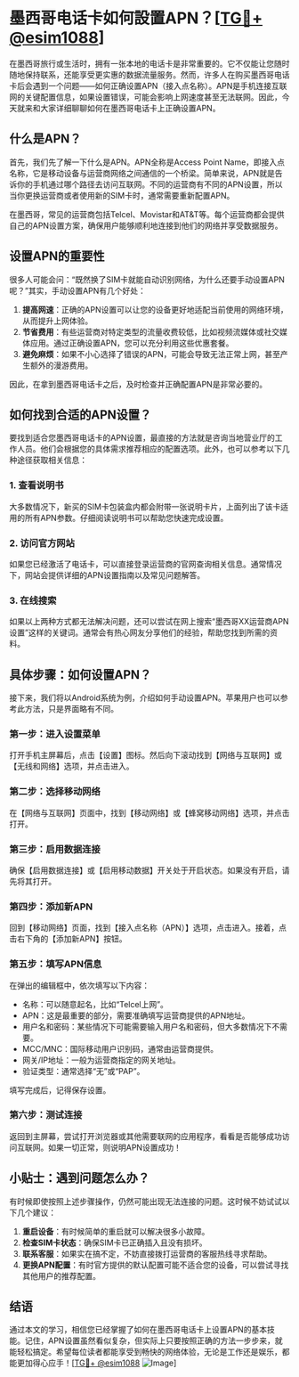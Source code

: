 # 墨西哥电话卡如何設置APN？[[TG💪+ @esim1088](https://t.me/s/esim1088)]

在墨西哥旅行或生活时，拥有一张本地的电话卡是非常重要的。它不仅能让您随时随地保持联系，还能享受更实惠的数据流量服务。然而，许多人在购买墨西哥电话卡后会遇到一个问题——如何正确设置APN（接入点名称）。APN是手机连接互联网的关键配置信息，如果设置错误，可能会影响上网速度甚至无法联网。因此，今天就来和大家详细聊聊如何在墨西哥电话卡上正确设置APN。

## 什么是APN？

首先，我们先了解一下什么是APN。APN全称是Access Point Name，即接入点名称，它是移动设备与运营商网络之间通信的一个桥梁。简单来说，APN就是告诉你的手机通过哪个路径去访问互联网。不同的运营商有不同的APN设置，所以当你更换运营商或者使用新的SIM卡时，通常需要重新配置APN。

在墨西哥，常见的运营商包括Telcel、Movistar和AT&T等。每个运营商都会提供自己的APN设置方案，确保用户能够顺利地连接到他们的网络并享受数据服务。

## 设置APN的重要性

很多人可能会问：“既然换了SIM卡就能自动识别网络，为什么还要手动设置APN呢？”其实，手动设置APN有几个好处：

1. **提高网速**：正确的APN设置可以让您的设备更好地适配当前使用的网络环境，从而提升上网体验。
2. **节省费用**：有些运营商对特定类型的流量收费较低，比如视频流媒体或社交媒体应用。通过正确设置APN，您可以充分利用这些优惠套餐。
3. **避免麻烦**：如果不小心选择了错误的APN，可能会导致无法正常上网，甚至产生额外的漫游费用。

因此，在拿到墨西哥电话卡之后，及时检查并正确配置APN是非常必要的。

## 如何找到合适的APN设置？

要找到适合您墨西哥电话卡的APN设置，最直接的方法就是咨询当地营业厅的工作人员。他们会根据您的具体需求推荐相应的配置选项。此外，也可以参考以下几种途径获取相关信息：

### 1. 查看说明书
大多数情况下，新买的SIM卡包装盒内都会附带一张说明卡片，上面列出了该卡适用的所有APN参数。仔细阅读说明书可以帮助您快速完成设置。

### 2. 访问官方网站
如果您已经激活了电话卡，可以直接登录运营商的官网查询相关信息。通常情况下，网站会提供详细的APN设置指南以及常见问题解答。

### 3. 在线搜索
如果以上两种方式都无法解决问题，还可以尝试在网上搜索“墨西哥XX运营商APN设置”这样的关键词。通常会有热心网友分享他们的经验，帮助您找到所需的资料。

## 具体步骤：如何设置APN？

接下来，我们将以Android系统为例，介绍如何手动设置APN。苹果用户也可以参考此方法，只是界面略有不同。

### 第一步：进入设置菜单
打开手机主屏幕后，点击【设置】图标。然后向下滚动找到【网络与互联网】或【无线和网络】选项，并点击进入。

### 第二步：选择移动网络
在【网络与互联网】页面中，找到【移动网络】或【蜂窝移动网络】选项，并点击打开。

### 第三步：启用数据连接
确保【启用数据连接】或【启用移动数据】开关处于开启状态。如果没有开启，请先将其打开。

### 第四步：添加新APN
回到【移动网络】页面，找到【接入点名称（APN）】选项，点击进入。接着，点击右下角的【添加新APN】按钮。

### 第五步：填写APN信息
在弹出的编辑框中，依次填写以下内容：
- 名称：可以随意起名，比如“Telcel上网”。
- APN：这是最重要的部分，需要准确填写运营商提供的APN地址。
- 用户名和密码：某些情况下可能需要输入用户名和密码，但大多数情况下不需要。
- MCC/MNC：国际移动用户识别码，通常由运营商提供。
- 网关/IP地址：一般为运营商指定的网关地址。
- 验证类型：通常选择“无”或“PAP”。

填写完成后，记得保存设置。

### 第六步：测试连接
返回到主屏幕，尝试打开浏览器或其他需要联网的应用程序，看看是否能够成功访问互联网。如果一切正常，则说明APN设置成功！

## 小贴士：遇到问题怎么办？

有时候即使按照上述步骤操作，仍然可能出现无法连接的问题。这时候不妨试试以下几个建议：

1. **重启设备**：有时候简单的重启就可以解决很多小故障。
2. **检查SIM卡状态**：确保SIM卡已正确插入且没有损坏。
3. **联系客服**：如果实在搞不定，不妨直接拨打运营商的客服热线寻求帮助。
4. **更换APN配置**：有时官方提供的默认配置可能不适合您的设备，可以尝试寻找其他用户的推荐配置。

## 结语

通过本文的学习，相信您已经掌握了如何在墨西哥电话卡上设置APN的基本技能。记住，APN设置虽然看似复杂，但实际上只要按照正确的方法一步步来，就能轻松搞定。希望每位读者都能享受到畅快的网络体验，无论是工作还是娱乐，都能更加得心应手！[[TG💪+ @esim1088](https://t.me/s/esim1088) ![Image](https://i.postimg.cc/4NQfJmqS/Snipaste-2025-05-13-00-14-12.png)]